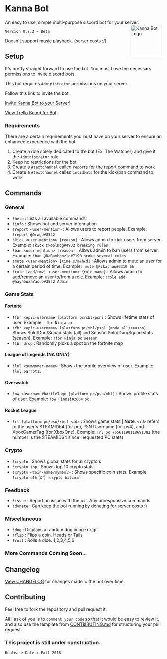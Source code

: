 # Kanna Bot
An easy to use, simple multi-purpose discord bot for your server. 
<img src="https://i.imgur.com/ZOAzsBK.png" alt="Kanna Bot Logo" height = "100px" width = "100px" align="right">

`Version 0.7.3 ~ Beta`

Doesn't support music playback. (server costs :/)

## Setup
It's pretty straight forward to use the bot.
You must have the necessary permissions to invite discord bots.

This bot requires `Administrator` permissions on your server.

Follow this link to invite the bot:

[Invite Kanna Bot to your Server!](https://discordapp.com/api/oauth2/authorize?client_id=450118801816551424&permissions=8&scope=bot) 

[View Trello Board for Bot](https://trello.com/b/m81jUf4o/kanna-bot)

### Requirements
There are a certain requirements you must have on your server to ensure an enhanced experience with the bot
1. Create a role solely dedicated to the bot (Ex: The Watcher) and give it the `Administrator` role
2. Keep no restrictions for the bot
3. Create a `#textchannel` called `reports` for the report command to work
4. Create a `#textchannel` called `incidents` for the kick/ban command to work

## Commands
  ### General
   * `!help` : Lists all available commands
   * `!info` : Shows bot and server information
   * `!report <user-mention>` : Allows users to report people. Example: `!report @Drago#0542` 
   * `!kick <user-mention> [reason]` : Allows admin to kick users from server. Example: `!kick @koolDog#4932 breaking rules`
   * `!ban <user-mention> [reason]` : Allows admin to ban users from server. Example: `!ban @DaBamboozle#7190 broke several rules`
   * `!mute <user-mention> [time s/m/h/d]` : Allows admin to mute an user for a certain period of time. Example: `!mute @Pikachuu#6319 6h`
   * `!role [add/rmv] <user-mention> {role-name}` : Allows admin to add/remove an user to/from a role. Example: `!role add @hayabuzaYasuo#3552 Admin`

  ### Game Stats
  #### Fortnite
   * `!fbr <epic-username [platform pc/xbl/psn]` : Shows lifetime stats of user. Example: `!fbr Ninja pc`
   * `!fbr <epic-username> [platform pc/xbl/psn] {mode all/season}` : Shows Solo/Duo/Squad stats (all) and Season Solo/Duo/Squad stats (season). Example: `!fbr Ninja pc season`
   * `!fbr drop` : Randomly picks a spot on the fortnite map

  #### League of Legends (NA ONLY)
  * `!lol <summoner-name>` : Shows the profile overview of user. Example: `!lol parrot15`
  
  #### Overwatch
  * `!ow <username#battleTag> [platform pc/psn/xbl]` : Shows profile stats of user. Example: `!ow Finnsi#2664 pc`

  #### Rocket League
  * `!rl [platform pc/psn/xbl] <id>` : Shows game stats | **Note**: `<id>` refers to the user's STEAMID64 (for pc), PSN Username (for ps4), and XboxGamerTag (for XboxOne). Example: `!rl pc 76561198118691382` (the number is the STEAMID64 since I requested PC stats)

  ### Crypto
   * `!crypto` : Shows global stats for all crypto's
   * `!crypto top` : Shows top 10 crypto stats
   * `!crypto <coin-name/symbol>` : Shows specific coin stats. Example: `!crypto eth` (or) `!crypto bitcoin`

  ### Feedback
   * `!issue` : Report an issue with the bot. Any unresponsive commands.
   * `!donate` : Can keep the bot running by donating for server costs :)
   
  ### Miscellaneous
   * `!dog` : Displays a random dog image or gif
   * `!flip` : Flips a coin. Heads or Tails
   * `!roll` : Rolls a dice. 1,2,3,4,5,6  

  ### More Commands Coming Soon...

## Changelog
  [View CHANGELOG](CHANGELOG.md) for changes made to the bot over time.

## Contributing
 Feel free to fork the repository and pull request it. 
 
 All I ask of you is to `comment your code` so that it would be easy to review it, and also use the template from [CONTRIBUTING.md](CONTRIBUTING.md) for structuring your pull request.
  
### This project is still under construction. 
`Realease Date : Fall 2018`
